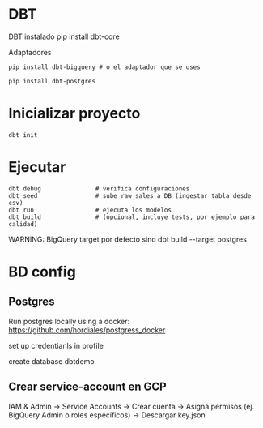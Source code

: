 # DBT

DBT instalado
	pip install dbt-core


Adaptadores

	pip install dbt-bigquery # o el adaptador que se uses

	pip install dbt-postgres



# Inicializar proyecto

	dbt init


# Ejecutar

	dbt debug               # verifica configuraciones
	dbt seed                # sube raw_sales a DB (ingestar tabla desde csv)
	dbt run                 # ejecuta los modelos
	dbt build               # (opcional, incluye tests, por ejemplo para calidad)


WARNING: BigQuery target por defecto
sino
	dbt build --target postgres


# BD config
## Postgres

Run postgres locally using a docker: https://github.com/hordiales/postgress_docker

set up credentianls in profile

create database dbtdemo

## Crear service-account en GCP

IAM & Admin → Service Accounts → Crear cuenta → Asigná permisos (ej. BigQuery Admin o roles específicos) → Descargar key.json
